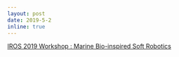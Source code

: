 ```yaml
---
layout: post
date: 2019-5-2
inline: true
---
```


[IROS 2019 Workshop : Marine Bio-inspired Soft Robotics](http://softrobotics.buaa.edu.cn/IROS%20workshop%20proposal_Marine%20Bio-inspired%20Soft%20Robotics.html)
